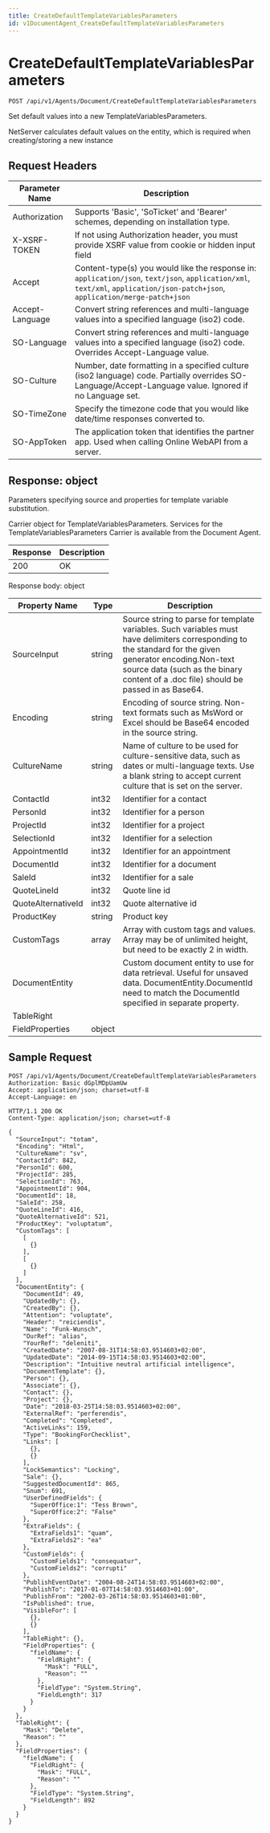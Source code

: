 ```yaml
---
title: CreateDefaultTemplateVariablesParameters
id: v1DocumentAgent_CreateDefaultTemplateVariablesParameters
---
```


# CreateDefaultTemplateVariablesParameters

```http
POST /api/v1/Agents/Document/CreateDefaultTemplateVariablesParameters
```

Set default values into a new TemplateVariablesParameters.

NetServer calculates default values on the entity, which is required when creating/storing a new instance






## Request Headers

| Parameter Name | Description |
|----------------|-------------|
| Authorization  | Supports 'Basic', 'SoTicket' and 'Bearer' schemes, depending on installation type. |
| X-XSRF-TOKEN   | If not using Authorization header, you must provide XSRF value from cookie or hidden input field |
| Accept         | Content-type(s) you would like the response in: `application/json`, `text/json`, `application/xml`, `text/xml`, `application/json-patch+json`, `application/merge-patch+json` |
| Accept-Language | Convert string references and multi-language values into a specified language (iso2) code. |
| SO-Language | Convert string references and multi-language values into a specified language (iso2) code. Overrides Accept-Language value. |
| SO-Culture | Number, date formatting in a specified culture (iso2 language) code. Partially overrides SO-Language/Accept-Language value. Ignored if no Language set. |
| SO-TimeZone | Specify the timezone code that you would like date/time responses converted to. |
| SO-AppToken | The application token that identifies the partner app. Used when calling Online WebAPI from a server. |


## Response: object

Parameters specifying source and properties for template variable substitution.



Carrier object for TemplateVariablesParameters.
Services for the TemplateVariablesParameters Carrier is available from the <see cref="T:SuperOffice.CRM.Services.IDocumentAgent">Document Agent</see>.

| Response | Description |
|----------------|-------------|
| 200 | OK |

Response body: object

| Property Name | Type |  Description |
|----------------|------|--------------|
| SourceInput | string | Source string to parse for template variables. Such variables must have delimiters corresponding to the standard for the given generator encoding.Non-text source data (such as the binary content of a .doc file) should be passed in as Base64. |
| Encoding | string | Encoding of source string. Non-text formats such as MsWord or Excel should be Base64 encoded in the source string. |
| CultureName | string | Name of culture to be used for culture-sensitive data, such as dates or multi-language texts. Use a blank string to accept current culture that is set on the server. |
| ContactId | int32 | Identifier for a contact |
| PersonId | int32 | Identifier for a person |
| ProjectId | int32 | Identifier for a project |
| SelectionId | int32 | Identifier for a selection |
| AppointmentId | int32 | Identifier for an appointment |
| DocumentId | int32 | Identifier for a document |
| SaleId | int32 | Identifier for a sale |
| QuoteLineId | int32 | Quote line id |
| QuoteAlternativeId | int32 | Quote alternative id |
| ProductKey | string | Product key |
| CustomTags | array | Array with custom tags and values. Array may be of unlimited height, but need to be exactly 2 in width. |
| DocumentEntity |  | Custom document entity to use for data retrieval. Useful for unsaved data.  DocumentEntity.DocumentId need to match the DocumentId specified in separate property. |
| TableRight |  |  |
| FieldProperties | object |  |

## Sample Request

```http!
POST /api/v1/Agents/Document/CreateDefaultTemplateVariablesParameters
Authorization: Basic dGplMDpUamUw
Accept: application/json; charset=utf-8
Accept-Language: en
```

```http_
HTTP/1.1 200 OK
Content-Type: application/json; charset=utf-8

{
  "SourceInput": "totam",
  "Encoding": "Html",
  "CultureName": "sv",
  "ContactId": 842,
  "PersonId": 600,
  "ProjectId": 285,
  "SelectionId": 763,
  "AppointmentId": 904,
  "DocumentId": 18,
  "SaleId": 258,
  "QuoteLineId": 416,
  "QuoteAlternativeId": 521,
  "ProductKey": "voluptatum",
  "CustomTags": [
    [
      {}
    ],
    [
      {}
    ]
  ],
  "DocumentEntity": {
    "DocumentId": 49,
    "UpdatedBy": {},
    "CreatedBy": {},
    "Attention": "voluptate",
    "Header": "reiciendis",
    "Name": "Funk-Wunsch",
    "OurRef": "alias",
    "YourRef": "deleniti",
    "CreatedDate": "2007-08-31T14:58:03.9514603+02:00",
    "UpdatedDate": "2014-09-15T14:58:03.9514603+02:00",
    "Description": "Intuitive neutral artificial intelligence",
    "DocumentTemplate": {},
    "Person": {},
    "Associate": {},
    "Contact": {},
    "Project": {},
    "Date": "2018-03-25T14:58:03.9514603+02:00",
    "ExternalRef": "perferendis",
    "Completed": "Completed",
    "ActiveLinks": 159,
    "Type": "BookingForChecklist",
    "Links": [
      {},
      {}
    ],
    "LockSemantics": "Locking",
    "Sale": {},
    "SuggestedDocumentId": 865,
    "Snum": 691,
    "UserDefinedFields": {
      "SuperOffice:1": "Tess Brown",
      "SuperOffice:2": "False"
    },
    "ExtraFields": {
      "ExtraFields1": "quam",
      "ExtraFields2": "ea"
    },
    "CustomFields": {
      "CustomFields1": "consequatur",
      "CustomFields2": "corrupti"
    },
    "PublishEventDate": "2004-08-24T14:58:03.9514603+02:00",
    "PublishTo": "2017-01-07T14:58:03.9514603+01:00",
    "PublishFrom": "2002-03-26T14:58:03.9514603+01:00",
    "IsPublished": true,
    "VisibleFor": [
      {},
      {}
    ],
    "TableRight": {},
    "FieldProperties": {
      "fieldName": {
        "FieldRight": {
          "Mask": "FULL",
          "Reason": ""
        },
        "FieldType": "System.String",
        "FieldLength": 317
      }
    }
  },
  "TableRight": {
    "Mask": "Delete",
    "Reason": ""
  },
  "FieldProperties": {
    "fieldName": {
      "FieldRight": {
        "Mask": "FULL",
        "Reason": ""
      },
      "FieldType": "System.String",
      "FieldLength": 892
    }
  }
}
```